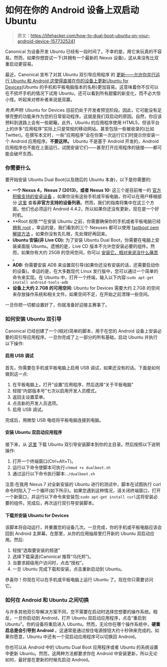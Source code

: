 # 如何在你的 Android 设备上双启动 Ubuntu

> 原文：<https://lifehacker.com/how-to-dual-boot-ubuntu-on-your-android-device-1577325241>

Canonical 为设备开发 Ubuntu 已经有一段时间了。不幸的是，用它来玩真的不容易。然而，如果你想尝试一下(并拥有一个最新的 Nexus 设备)，这从来没有比双重启动更容易。



最近，Canonical 宣布了对其 Ubuntu 双引导应用程序 的 [更新——允许你并行运行 Ubuntu 和 Android 这使得直接在你的设备上更新](http://developer.ubuntu.com/2014/05/announcing-ubuntu-dual-boot-with-enhanced-upgrades-and-more/)[Ubuntu for Devices](http://www.ubuntu.com/phone/features)(Ubuntu 的手机和平板电脑版本的名称)更加容易。这意味着你不仅可以在不损坏手机的情况下试用 Ubuntu，还可以看到所有甜蜜的新变化，而不必大惊小怪。听起来对修补者来说是双赢。

*免责声明:* Ubuntu for Devices 目前仍处于开发者预览阶段。因此，它可能没有足够完整的功能来作为您的日常驱动程序。这就是我们双启动的原因。自然，你应该预料到道路上会有一些颠簸。此外，Ubuntu 的应用程序使用 HTML5，但该平台上的许多“应用程序”实际上只是常规的移动网站。甚至包括一些被收录的(比如 Twitter)。在撰写本文时，一些“应用程序”会在你第一次运行它们时提示你安装一个 Android 应用程序。**不要这样。** Ubuntu 不是基于 Android 开发的，Android 应用程序也不能在上面运行。试图安装它们——甚至打开应用程序的链接——都可能会破坏东西。

### 你需要什么

要开始安装 Ubuntu Dual Boot(以及随后的 Ubuntu 本身)，以下是你需要的:

*   **一个 Nexus 4，Nexus 7 (2013)，或者 Nexus 10:** 这三个是目前唯一的 [官方积极支持的安卓设备](http://developer.ubuntu.com/start/ubuntu-for-devices/devices/) 。如果你没有这些手机或平板电脑，你可以在用户移植部分 [这里](https://wiki.ubuntu.com/Touch/Devices) 查看**非官方支持的设备列表**。然而，我们的指南将集中在这三个方面。他们也必须运行 Android 4.4.2，所以如果你还没有更新，现在是一个好时机。
*   **Root 权限:**在安装 Ubuntu 之前，你需要确保你的手机或者平板电脑已经 [拥有 root](http://lifehacker.com/everything-you-need-to-know-about-rooting-your-android-5789397) 。幸运的是，我们看到的三个 Nexuses 都可以使用 [fastboot oem 解锁方法](http://wiki.cyanogenmod.org/w/Template:Fastboot_oem_unlock) 。如果你没有先扎根，先处理好再回来。
*   **Ubuntu 安装(非 Live CD):** 为了安装 Ubuntu Dual Boot，你需要在电脑上安装桌面版 Ubuntu。遗憾的是，Live CD 版本不允许您安装必要的组件。然而，如果你有大约 25GB 的空闲空间，你可以 [安装它，相对来说没什么痛苦](http://lifehacker.com/getting-started-with-linux-installing-linux-on-your-co-5774997) 。
*   **ADB:** 你需要安装 ADB 来设置双引导(如果你还没有安装的话，还需要启动你的设备)。幸运的是，在大多数现代 Linux 发行版中，您可以通过一个简单的命令来实现。在 Ubuntu 中，打开一个终端，输入以下内容:`sudo apt-get install android-tools-adb`
*   **设备上大约 2.7GB 的可用空间:** Ubuntu for Devices 需要大约 2.7GB 的空间来存放操作系统和相关文件。如果空间不足，在开始之前清理一些空间。

一旦你把一切都设置好了，你就准备好迎接主赛事了。

### 如何安装 Ubuntu 双引导

Canonical 已经创建了一个(相对)简单的脚本，用于在您的 Android 设备上安装必要的双引导应用程序。一旦你完成了上一部分的所有基础，启动 Ubuntu 并执行以下操作:

#### 启用 USB 调试

首先，你需要在手机或平板电脑上启用 USB 调试，如果还没有的话。下面是如何做到这一点:

1.  在平板电脑上，打开“设置”应用程序，然后选择“关于平板电脑”
2.  轻按“内部版本号”七次以启用开发人员模式。
3.  返回主设置菜单。
4.  点击新的开发人员选项。
5.  启用 USB 调试。

完成后，用微型 USB 电缆将平板电脑连接到电脑。

#### 安装 Ubuntu 双启动应用程序

接下来，从 [这里](http://humpolec.ubuntu.com/latest/dualboot.sh) 下载 Ubuntu 双引导安装脚本到你的主目录。然后按照以下说明操作:

1.  打开一个终端窗口(Ctrl+Alt+T)。
2.  运行以下命令使脚本可执行:`chmod +x dualboot.sh`
3.  通过运行以下命令执行脚本:`./dualboot.sh`

注意:在我用 Nexus 7 对全新安装的 Ubuntu 进行的测试中，脚本在试图执行 curl 命令时陷入了一个循环(如下所示)。如果您遇到这种情况，请关闭终端窗口，打开一个新窗口，并运行以下命令来安装包:`sudo apt-get install curl`这将安装必要的组件。完成后，再次运行双引导安装脚本。

#### 下载并安装 Ubuntu for Devices

该脚本将自动运行，并重置您的设备几次。一旦完成，你的手机或平板电脑应该会回到 Android 主屏幕。在那里，从你的应用抽屉里打开新的 Ubuntu 双启动应用。然后:

1.  轻按“选取要安装的频道”
2.  选择下载渠道(Canonical 推荐“乌托邦”)。
3.  当要求超级用户访问时，点击“授权”。
4.  一旦 Ubuntu 完成下载和安装，点击重新启动到 Ubuntu。

恭喜你！你现在可以在手机或平板电脑上运行 Ubuntu 了。现在你只需要访问它。

### 如何在 Android 和 Ubuntu 之间切换

与许多其他双引导解决方案不同，您不需要在启动时选择您想要的操作系统。相反，一旦你启动到 Android，打开 Ubuntu 双启动应用程序，点击“重启到 Ubuntu”。你的设备将重启进入 Ubuntu。然而，无论你在哪个操作系统中，**硬重启总是会引导到 Android** 。这通常是通过按住电源按钮大约十秒钟来完成的。如果你愿意，Ubuntu 中还有一个双启动应用程序可以切换回 Android。

你也可以从 Android 中的 Ubuntu Dual Boot 应用程序或者 Ubuntu 的系统设置中更新 Ubuntu。然而，这两种方法都要求你在 Android 中安装更新，所以无论如何，最好是在更新的时候先启动 Android。